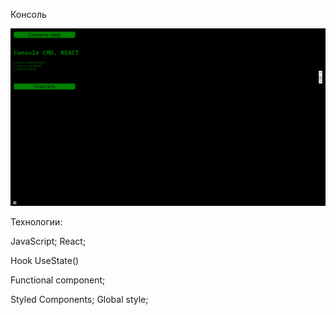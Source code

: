 Консоль


![Alt text](image.png)


Технологии:

JavaScript; React;

Hook UseState()

Functional component;

Styled Components;
Global style;




